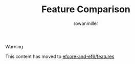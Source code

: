 ﻿---
title: Feature Comparison
author: rowanmiller
ms.author: rowmil
manager: rowanmiller
ms.date: 10/27/2016
ms.topic: article
ms.assetid: e4483aff-fdaf-4e6b-bc21-0a8ab32f0cd8
ms.prod: entity-framework
uid: core/efcore-vs-ef6/features
---

> [!WARNING]
> This content has moved to [efcore-and-ef6/features](../../efcore-and-ef6/features.md)
